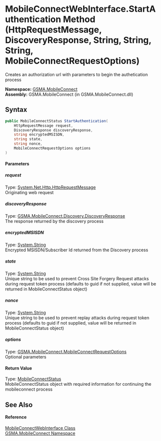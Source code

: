 MobileConnectWebInterface.StartAuthentication Method (HttpRequestMessage, DiscoveryResponse, String, String, String, MobileConnectRequestOptions)
=================================================================================================================================================
Creates an authorization url with parameters to begin the authetication process

**Namespace:** [GSMA.MobileConnect][1]  
**Assembly:** GSMA.MobileConnect (in GSMA.MobileConnect.dll)

Syntax
------

```csharp
public MobileConnectStatus StartAuthentication(
	HttpRequestMessage request,
	DiscoveryResponse discoveryResponse,
	string encryptedMSISDN,
	string state,
	string nonce,
	MobileConnectRequestOptions options
)
```

#### Parameters

##### *request*
Type: [System.Net.Http.HttpRequestMessage][2]  
Originating web request

##### *discoveryResponse*
Type: [GSMA.MobileConnect.Discovery.DiscoveryResponse][3]  
The response returned by the discovery process

##### *encryptedMSISDN*
Type: [System.String][4]  
Encrypted MSISDN/Subscriber Id returned from the Discovery process

##### *state*
Type: [System.String][4]  
Unique string to be used to prevent Cross Site Forgery Request attacks during request token process (defaults to guid if not supplied, value will be returned in MobileConnectStatus object)

##### *nonce*
Type: [System.String][4]  
Unique string to be used to prevent replay attacks during request token process (defaults to guid if not supplied, value will be returned in MobileConnectStatus object)

##### *options*
Type: [GSMA.MobileConnect.MobileConnectRequestOptions][5]  
Optional parameters

#### Return Value
Type: [MobileConnectStatus][6]  
MobileConnectStatus object with required information for continuing the mobileconnect process

See Also
--------

#### Reference
[MobileConnectWebInterface Class][7]  
[GSMA.MobileConnect Namespace][1]  

[1]: ../README.md
[2]: http://msdn.microsoft.com/en-us/library/hh159020
[3]: ../../GSMA.MobileConnect.Discovery/DiscoveryResponse/README.md
[4]: http://msdn.microsoft.com/en-us/library/s1wwdcbf
[5]: ../MobileConnectRequestOptions/README.md
[6]: ../MobileConnectStatus/README.md
[7]: README.md
[8]: ../../_icons/Help.png